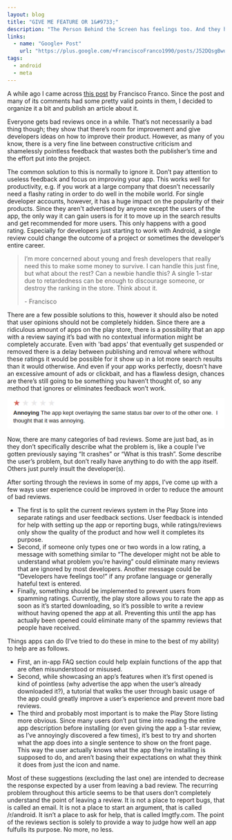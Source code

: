 ```yaml
---
layout: blog
title: "GIVE ME FEATURE OR 1&#9733;"
description: "The Person Behind the Screen has feelings too. And they hurt."
links:
  - name: "Google+ Post"
    url: "https://plus.google.com/+FranciscoFranco1990/posts/J52DQsgBwuu"
tags:
  - android
  - meta
---
```


A while ago I came across [this post](https://plus.google.com/+FranciscoFranco1990/posts/J52DQsgBwuu) by Francisco Franco. Since the post and many of its comments had some pretty valid points in them, I decided to organize it a bit and publish an article about it.

Everyone gets bad reviews once in a while. That’s not necessarily a bad thing though; they show that there’s room for improvement and give developers ideas on how to improve their product. However, as many of you know, there is a very fine line between constructive criticism and shamelessly pointless feedback that wastes both the publisher’s time and the effort put into the project.

The common solution to this is normally to ignore it. Don’t pay attention to useless feedback and focus on improving your app. This works well for productivity, e.g. if you work at a large company that doesn’t necessarily need a flashy rating in order to do well in the mobile world. For single developer accounts, however, it has a huge impact on the popularity of their products. Since they aren't advertised by anyone except the users of the app, the only way it can gain users is for it to move up in the search results and get recommended for more users. This only happens with a good rating. Especially for developers just starting to work with Android, a single review could change the outcome of a project or sometimes the developer’s entire career.

> I’m more concerned about young and fresh developers that really need this to make some money to survive. I can handle this just fine, but what about the rest? Can a newbie handle this? A single 1-star due to retardedness can be enough to discourage someone, or destroy the ranking in the store. Think about it.
> 
> \- Francisco

There are a few possible solutions to this, however it should also be noted that user opinions should not be completely hidden. Since there are a ridiculous amount of apps on the play store, there is a possibility that an app with a review saying it’s bad with no contextual information might be completely accurate. Even with 'bad apps' that eventually get suspended or removed there is a delay between publishing and removal where without these ratings it would be possible for it show up in a lot more search results than it would otherwise. And even if your app works perfectly, doesn’t have an excessive amount of ads or clickbait, and has a flawless design, chances are there’s still going to be something you haven’t thought of, so any method that ignores or eliminates feedback won’t work.

![A user review: Annoying. The app kept overlaying the same status bar over to of the other one. I thought that it was annoying.](/images/blogs/wonderous.png)

Now, there are many categories of bad reviews. Some are just bad, as in they don’t specifically describe what the problem is, like a couple I’ve gotten previously saying “It crashes” or “What is this trash”. Some describe the user’s problem, but don’t really have anything to do with the app itself. Others just purely insult the developer(s).

After sorting through the reviews in some of my apps, I’ve come up with a few ways user experience could be improved in order to reduce the amount of bad reviews.

- The first is to split the current reviews system in the Play Store into separate ratings and user feedback sections. User feedback is intended for help with setting up the app or reporting bugs, while ratings/reviews only show the quality of the product and how well it completes its purpose. 
- Second, if someone only types one or two words in a low rating, a message with something similar to “The developer might not be able to understand what problem you’re having” could eliminate many reviews that are ignored by most developers. Another message could be “Developers have feelings too!” if any profane language or generally hateful text is entered. 
- Finally, something should be implemented to prevent users from spamming ratings. Currently, the play store allows you to rate the app as soon as it’s started downloading, so it’s possible to write a review without having opened the app at all. Preventing this until the app has actually been opened could eliminate many of the spammy reviews that people have received.

Things apps can do (I’ve tried to do these in mine to the best of my ability) to help are as follows.
- First, an in-app FAQ section could help explain functions of the app that are often misunderstood or misused.
- Second, while showcasing an app’s features when it’s first opened is kind of pointless (why advertise the app when the user’s already downloaded it?), a tutorial that walks the user through basic usage of the app could greatly improve a user’s experience and prevent more bad reviews.
- The third and probably most important is to make the Play Store listing more obvious. Since many users don’t put time into reading the entire app description before installing (or even giving the app a 1-star review, as I’ve annoyingly discovered a few times), it’s best to try and shorten what the app does into a single sentence to show on the front page. This way the user actually knows what the app they’re installing is supposed to do, and aren’t basing their expectations on what they think it does from just the icon and name.

Most of these suggestions (excluding the last one) are intended to decrease the response expected by a user from leaving a bad review. The recurring problem throughout this article seems to be that users don’t completely understand the point of leaving a review. It is not a place to report bugs, that is called an email. It is not a place to start an argument, that is called /r/android. It isn’t a place to ask for help, that is called lmgtfy.com. The point of the reviews section is solely to provide a way to judge how well an app fulfulls its purpose. No more, no less.
